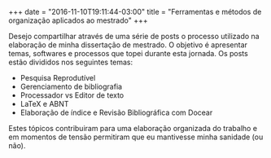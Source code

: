 +++
date = "2016-11-10T19:11:44-03:00"
title = "Ferramentas e métodos de organização aplicados ao mestrado"
+++

Desejo compartilhar através de uma série de posts o processo utilizado na elaboração de minha dissertação de mestrado. O objetivo é apresentar temas, softwares e processos que topei durante esta jornada. Os posts estão divididos nos seguintes temas:

<!--more-->

* Pesquisa Reprodutível
* Gerenciamento de bibliografia
* Processador vs Editor de texto
* LaTeX e ABNT
* Elaboração de índice e Revisão Bibliográfica com Docear

Estes tópicos contribuiram para uma elaboração organizada do trabalho e em momentos de tensão permitiram que eu mantivesse minha sanidade (ou não).
